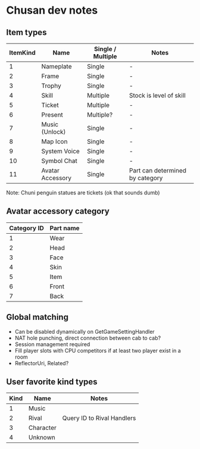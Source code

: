 # Chusan dev notes

## Item types
| ItemKind | Name             | Single / Multiple | Notes                           |
|----------|------------------|-------------------|---------------------------------|
| 1        | Nameplate        | Single            | -                               |
| 2        | Frame            | Single            | -                               |
| 3        | Trophy           | Single            | -                               |
| 4        | Skill            | Multiple          | Stock is level of skill         |
| 5        | Ticket           | Multiple          | -                               |
| 6        | Present          | Multiple?         | -                               |
| 7        | Music (Unlock)   | Single            | -                               |
| 8        | Map Icon         | Single            | -                               |
| 9        | System Voice     | Single            | -                               |
| 10       | Symbol Chat      | Single            | -                               |
| 11       | Avatar Accessory | Single            | Part can determined by category |

Note: Chuni penguin statues are tickets (ok that sounds dumb)

## Avatar accessory category
|  Category ID  | Part name |
|---------------|-----------|
|       1       |    Wear   |
|       2       |    Head   |
|       3       |    Face   |
|       4       |    Skin   |
|       5       |    Item   |
|       6       |    Front  |
|       7       |    Back   |

## Global matching
- Can be disabled dynamically on GetGameSettingHandler
- NAT hole punching, direct connection between cab to cab?
- Session management required
- Fill player slots with CPU competitors if at least two player exist in a room
- ReflectorUri, Related?

## User favorite kind types
| Kind |    Name     |           Notes            |
|------|-------------|----------------------------|
|  1   |  Music      |                            |
|  2   |  Rival      | Query ID to Rival Handlers |
|  3   |  Character  |                            |
|  4   |  Unknown    |                            |